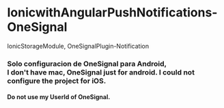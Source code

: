 # IonicwithAngularPushNotifications-OneSignal
IonicStorageModule, OneSignalPlugin-Notification

<h3>Solo configuracion de OneSignal para Android, <br> I don't have mac, OneSignal just for android. I could not configure the project for iOS.</h3>

<h4>Do not use my UserId of OneSignal.</h4>
